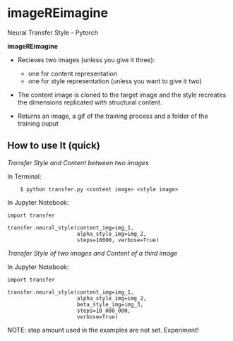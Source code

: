 # imageREimagine
Neural Transfer Style - Pytorch


**imageREimagine** 
- Recieves two images (unless you give it three):
    - one for content representation
    - one for style representation (unless you want to give it two)
- The content image is cloned to the target image and the style recreates the dimensions replicated with structural content.

- Returns an image, a gif of the training process and a folder of the training ouput  

## How to use It (quick)

*Transfer Style and Content between two images*

In Terminal: 

        $ python transfer.py <content image> <style image>

In Jupyter Notebook:
    
    import transfer

    transfer.neural_style(content_img=img_1, 
                          alpha_style_img=img_2,  
                          steps=10000, verbose=True)


*Transfer Style of two images and Content of a third image*

In Jupyter Notebook: 

    import transfer

    transfer.neural_style(content_img=img_1,
                          alpha_style_img=img_2,
                          beta_style_img=img_3,
                          steps=10_000_000,
                          verbose=True)


NOTE: step amount used in the examples are not set. Experiment!